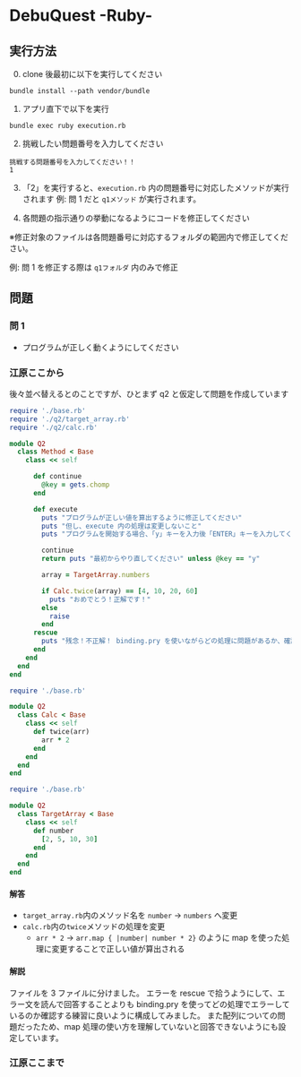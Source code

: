 # DebuQuest -Ruby-

## 実行方法

0. clone 後最初に以下を実行してください

```
bundle install --path vendor/bundle
```

1. アプリ直下で以下を実行

```
bundle exec ruby execution.rb
```

2. 挑戦したい問題番号を入力してください

```
挑戦する問題番号を入力してください！！
1
```

3. 「2」を実行すると、`execution.rb` 内の問題番号に対応したメソッドが実行されます
   例: 問 1 だと `q1メソッド` が実行されます。

4. 各問題の指示通りの挙動になるようにコードを修正してください

※修正対象のファイルは各問題番号に対応するフォルダの範囲内で修正してください。

例: 問 1 を修正する際は `q1フォルダ` 内のみで修正

## 問題

### 問 1

- プログラムが正しく動くようにしてください

### 江原ここから

後々並べ替えるとのことですが、ひとまず q2 と仮定して問題を作成しています

```rb:q2/method.rb
require './base.rb'
require './q2/target_array.rb'
require './q2/calc.rb'

module Q2
  class Method < Base
    class << self

      def continue
        @key = gets.chomp
      end

      def execute
        puts "プログラムが正しい値を算出するように修正してください"
        puts "但し、execute 内の処理は変更しないこと"
        puts "プログラムを開始する場合、「y」キーを入力後「ENTER」キーを入力してください"

        continue
        return puts "最初からやり直してください" unless @key == "y"

        array = TargetArray.numbers

        if Calc.twice(array) == [4, 10, 20, 60]
          puts "おめでとう！正解です！"
        else
          raise
        end
      rescue
        puts "残念！不正解！ binding.pry を使いながらどの処理に問題があるか、確認しましょう！"
      end
    end
  end
end
```

```rb:q2/calc.rb
require './base.rb'

module Q2
  class Calc < Base
    class << self
      def twice(arr)
        arr * 2
      end
    end
  end
end
```

```rb:q2/target_array.rb
require './base.rb'

module Q2
  class TargetArray < Base
    class << self
      def number
        [2, 5, 10, 30]
      end
    end
  end
end
```

#### 解答

- `target_array.rb`内のメソッド名を `number` -> `numbers` へ変更
- `calc.rb`内の`twice`メソッドの処理を変更
  - `arr * 2` -> `arr.map { |number| number * 2}` のように map を使った処理に変更することで正しい値が算出される

#### 解説

ファイルを 3 ファイルに分けました。
エラーを rescue で拾うようにして、エラー文を読んで回答することよりも binding.pry を使ってどの処理でエラーしているのか確認する練習に良いように構成してみました。
また配列についての問題だったため、map 処理の使い方を理解していないと回答できないようにも設定しています。

### 江原ここまで
